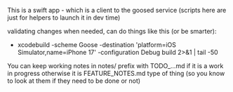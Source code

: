 This is a swift app - which is a client to the goosed service (scripts here are just for helpers to launch it in dev time)

validating changes when needed, can do things like this (or be smarter):
* xcodebuild -scheme Goose -destination 'platform=iOS Simulator,name=iPhone 17' -configuration Debug build 2>&1 | tail -50

You can keep working notes in notes/
prefix with TODO_...md if it is a work in progress
otherwise it is FEATURE_NOTES.md type of thing (so you know to look at them if they need to be done or not)
